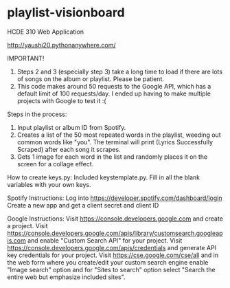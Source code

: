 # playlist-visionboard
HCDE 310 Web Application 

http://yaushi20.pythonanywhere.com/

IMPORTANT!
1. Steps 2 and 3 (especially step 3) take a long time to load if there are lots of songs on the album or playlist.
Please be patient.
2. This code makes around 50 requests to the Google API, which has a default limit of 100 requests/day.
I ended up having to make multiple projects with Google to test it :(

Steps in the process:
1. Input playlist or album ID from Spotify.
2. Creates a list of the 50 most repeated words in the playlist, weeding out common words like "you".
    The terminal will print (Lyrics Successfully Scraped) after each song it scrapes.
3. Gets 1 image for each word in the list and randomly places it on the screen for a collage effect.

How to create keys.py:
Included keystemplate.py. Fill in all the blank variables with your own keys.

Spotify Instructions:
    Log into https://developer.spotify.com/dashboard/login
    Create a new app and get a client secret and client ID

Google Instructions:
    Visit https://console.developers.google.com and create a project.
    Visit https://console.developers.google.com/apis/library/customsearch.googleapis.com and enable "Custom Search API" for your project.
    Visit https://console.developers.google.com/apis/credentials and generate API key credentials for your project.
    Visit https://cse.google.com/cse/all and in the web form where you create/edit your custom search engine enable "Image search" option and for "Sites to search" option select "Search the entire web but emphasize included sites".
